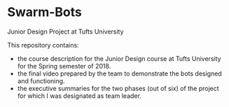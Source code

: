 # Swarm-Bots
Junior Design Project at Tufts University

This repository contains:
- the course description for the Junior Design course at Tufts University for the Spring semester of 2018.
- the final video prepared by the team to demonstrate the bots designed and functioning.
- the executive summaries for the two phases (out of six) of the project for which I was designated as team leader. 
